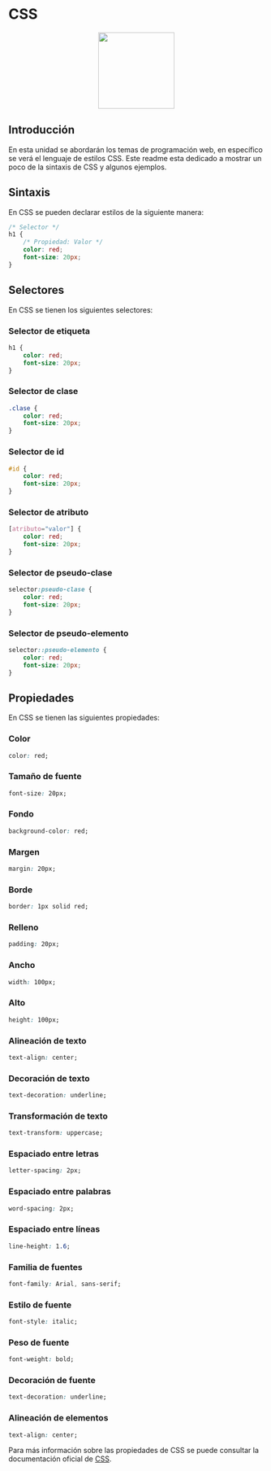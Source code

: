 # CSS

<div align="center"><img src="https://upload.wikimedia.org/wikipedia/commons/d/d5/CSS3_logo_and_wordmark.svg" width="150"/></div>

## Introducción

En esta unidad se abordarán los temas de programación web, en específico se verá el lenguaje de estilos CSS. Este readme esta dedicado a mostrar un poco de la sintaxis de CSS y algunos ejemplos.

## Sintaxis

En CSS se pueden declarar estilos de la siguiente manera:

```css
/* Selector */
h1 {
    /* Propiedad: Valor */
    color: red;
    font-size: 20px;
}
```

## Selectores

En CSS se tienen los siguientes selectores:

### Selector de etiqueta

```css
h1 {
    color: red;
    font-size: 20px;
}
```

### Selector de clase

```css
.clase {
    color: red;
    font-size: 20px;
}
```

### Selector de id

```css
#id {
    color: red;
    font-size: 20px;
}
```

### Selector de atributo

```css
[atributo="valor"] {
    color: red;
    font-size: 20px;
}
```

### Selector de pseudo-clase

```css
selector:pseudo-clase {
    color: red;
    font-size: 20px;
}
```

### Selector de pseudo-elemento

```css
selector::pseudo-elemento {
    color: red;
    font-size: 20px;
}
```

## Propiedades

En CSS se tienen las siguientes propiedades:

### Color

```css
color: red;
```

### Tamaño de fuente

```css
font-size: 20px;
```

### Fondo

```css
background-color: red;
```

### Margen

```css
margin: 20px;
```

### Borde

```css
border: 1px solid red;
```

### Relleno

```css
padding: 20px;
```

### Ancho

```css
width: 100px;
```

### Alto

```css
height: 100px;
```

### Alineación de texto

```css
text-align: center;
```

### Decoración de texto

```css
text-decoration: underline;
```

### Transformación de texto

```css
text-transform: uppercase;
```

### Espaciado entre letras

```css
letter-spacing: 2px;
```

### Espaciado entre palabras

```css
word-spacing: 2px;
```

### Espaciado entre líneas

```css
line-height: 1.6;
```

### Familia de fuentes

```css
font-family: Arial, sans-serif;
```

### Estilo de fuente

```css
font-style: italic;
```

### Peso de fuente

```css
font-weight: bold;
```

### Decoración de fuente

```css
text-decoration: underline;
```

### Alineación de elementos

```css
text-align: center;
```

Para más información sobre las propiedades de CSS se puede consultar la documentación oficial de [CSS](https://developer.mozilla.org/es/docs/Web/CSS).